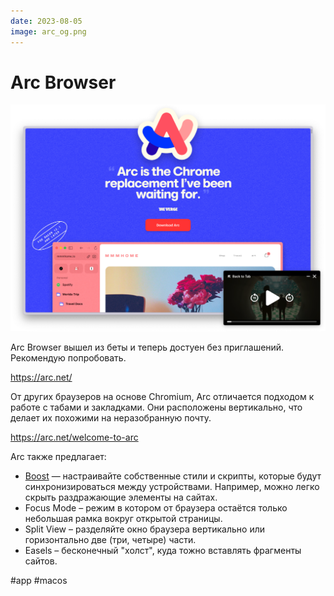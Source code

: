 ```yaml
---
date: 2023-08-05
image: arc_og.png
---
```


# Arc Browser

![Arc Browser](arc.png)

Arc Browser вышел из беты и теперь достуен без приглашений. Рекомендую попробовать.

https://arc.net/

От других браузеров на основе Chromium, Arc отличается подходом к работе
с табами и закладками. Они расположены вертикально, что делает их похожими
на неразобранную почту.

https://arc.net/welcome-to-arc

Arc также предлагает:

* [Boost](https://arc.net/boosts) — настраивайте собственные стили и скрипты,
  которые будут синхронизироваться между устройствами.
  Например, можно легко скрыть раздражающие элементы на сайтах.
* Focus Mode – режим в котором от браузера остаётся только небольшая рамка вокруг открытой страницы.
* Split View – разделяйте окно браузера вертикально или горизонтально две (три, четыре) части.
* Easels – бесконечный "холст", куда тожно вставлять фрагменты сайтов.

#app #macos
